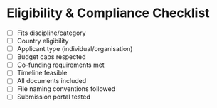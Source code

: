 
# Eligibility & Compliance Checklist

- [ ] Fits discipline/category
- [ ] Country eligibility
- [ ] Applicant type (individual/organisation)
- [ ] Budget caps respected
- [ ] Co-funding requirements met
- [ ] Timeline feasible
- [ ] All documents included
- [ ] File naming conventions followed
- [ ] Submission portal tested
